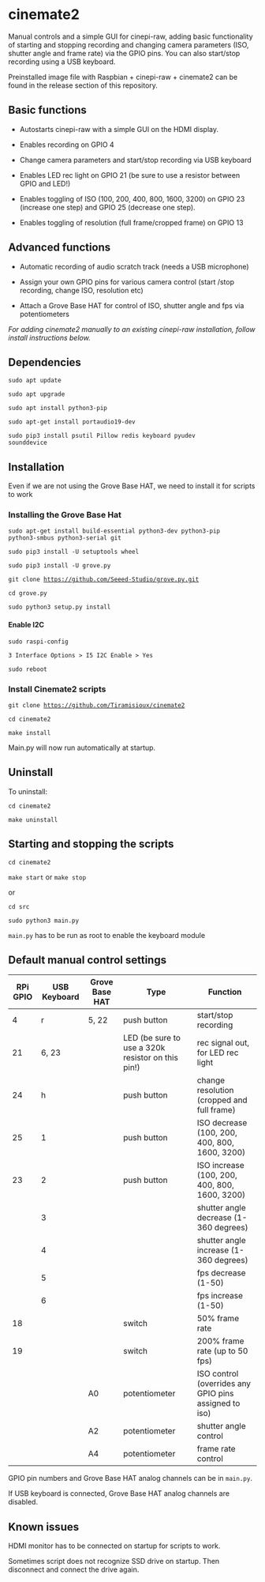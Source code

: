 # cinemate2
Manual controls and a simple GUI for cinepi-raw, adding basic functionality of starting and stopping recording and changing camera parameters (ISO, shutter angle and frame rate) via the GPIO pins. You can also start/stop recording using a USB keyboard.

Preinstalled image file with Raspbian + cinepi-raw + cinemate2 can be found in the release section of this repository.

## Basic functions

- Autostarts cinepi-raw with a simple GUI on the HDMI display.

- Enables recording on GPIO 4

- Change camera parameters and start/stop recording via USB keyboard

- Enables LED rec light on GPIO 21 (be sure to use a resistor between GPIO and LED!)

- Enables toggling of ISO (100, 200, 400, 800, 1600, 3200) on GPIO 23 (increase one step) and GPIO 25 (decrease one step). 

- Enables toggling of resolution (full frame/cropped frame) on GPIO 13

## Advanced functions

- Automatic recording of audio scratch track (needs a USB microphone)

- Assign your own GPIO pins for various camera control (start /stop recording, change ISO, resolution etc) 

- Attach a Grove Base HAT for control of ISO, shutter angle and fps via potentiometers

_For adding cinemate2 manually to an existing cinepi-raw installation, follow install instructions below._

## Dependencies
<code>sudo apt update</code>

<code>sudo apt upgrade</code>

<code>sudo apt install python3-pip</code>

<code>sudo apt-get install portaudio19-dev</code>

<code>sudo pip3 install psutil Pillow redis keyboard pyudev sounddevice</code>

## Installation

Even if we are not using the Grove Base HAT, we need to install it for scripts to work

### Installing the Grove Base Hat

<code>sudo apt-get install build-essential python3-dev python3-pip python3-smbus python3-serial git</code>

<code>sudo pip3 install -U setuptools wheel</code>

<code>sudo pip3 install -U grove.py</code>

<code>git clone https://github.com/Seeed-Studio/grove.py.git</code>

<code>cd grove.py</code>

<code>sudo python3 setup.py install</code>

#### Enable I2C

<code>sudo raspi-config</code>

<code>3 Interface Options > I5 I2C Enable > Yes</code>

<code>sudo reboot</code> 

### Install Cinemate2 scripts

<code>git clone https://github.com/Tiramisioux/cinemate2</code>

<code>cd cinemate2</code>

<code>make install</code>

Main.py will now run automatically at startup.

## Uninstall

To uninstall:

<code>cd cinemate2</code>

<code>make uninstall</code>

## Starting and stopping the scripts

<code>cd cinemate2</code>

<code>make start</code> or <code>make stop</code>

or

<code>cd src</code>

<code>sudo python3 main.py</code>

<code>main.py</code> has to be run as root to enable the keyboard module

## Default manual control settings

|RPi GPIO |USB Keyboard|Grove Base HAT| Type |Function  |
--- | --- | --- | --- | --- |
|4|r |5, 22|push button|    start/stop recording|
|21|6, 23||LED (be sure to use a 320k resistor on this pin!)|     rec signal out, for LED rec light |
|24|h||  push button|change resolution (cropped and full frame)|
|25 |1||push button |ISO decrease (100, 200, 400, 800, 1600, 3200)|
|23 |2||push button |ISO increase (100, 200, 400, 800, 1600, 3200)|
||3|||shutter angle decrease (1-360 degrees)|
||4|||shutter angle increase (1-360 degrees)|
||5|||fps decrease (1-50)|
||6|||fps increase (1-50)|
|18 |||switch |50% frame rate|
|19 |||switch |200% frame rate (up to 50 fps)|
|||A0|potentiometer|ISO control (overrides any GPIO pins assigned to iso)|
|||A2|potentiometer |shutter angle control|
|||A4|potentiometer|frame rate control|

GPIO pin numbers and Grove Base HAT analog channels can be in <code>main.py</code>.

If USB keyboard is connected, Grove Base HAT analog channels are disabled.

## Known issues

HDMI monitor has to be connected on startup for scripts to work.

Sometimes script does not recognize SSD drive on startup. Then disconnect and connect the drive again.
